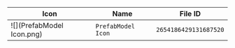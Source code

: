 | Icon | Name | File ID |
| ---  | ---  | ---     |
| ![](PrefabModel Icon.png) | `PrefabModel Icon` | `2654186429131687520` |
